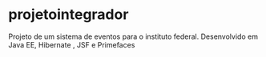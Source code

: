 # projetointegrador
Projeto de um sistema de eventos para o instituto federal. Desenvolvido em Java EE, Hibernate , JSF e Primefaces 
